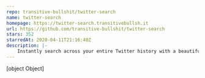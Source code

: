 ```yaml
---
repo: transitive-bullshit/twitter-search
name: twitter-search
homepage: https://twitter-search.transitivebullsh.it
url: https://github.com/transitive-bullshit/twitter-search
stars: 352
starredAt: 2020-04-11T21:16:40Z
description: |-
    Instantly search across your entire Twitter history with a beautiful UI powered by Algolia.
---
```


[object Object]
